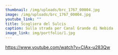 ```yaml
---
thumbnail: /img/uploads/brc_1767_00004.jpg
image: /img/uploads/brc_1767_00004.jpg
youtube_link: ""
title: Scogliera del Sulcis
caption: Sulla strada per Canal Grande di Nebida
image_link: img/portfolio/1.jpg
---
```

https://www.youtube.com/watch?v=CIAx-u283Qw
